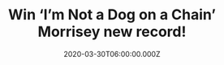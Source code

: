 ---
campaign-uuid: "c-b82284d5-0699-4511-913e-0ba2f2bb6988"
type: "Competition"
category: "Music"
date: "2020-03-30T06:00:00.000Z"
end-date: "2020-04-30T23:59:00.000Z"
disable-form: false
is_promoted: false
has_entry_page: true
title: "Win ‘I’m Not a Dog on a Chain’ Morrisey new record!"
competition-description: "<p>We have managed to get our hands on Morrisey first new\
  \ studio album since 2017, ‘I Am Not A Dog On A Chain’. The album was recorded at\
  \ La Fabrique in France in 2018 and we want to give it away to you.</p>\n<p>Want\
  \ it? Click below for a chance to win.</p>\n"
hero-header: "Win ‘I’m Not a Dog on a Chain’ Morrisey new record!"
terms-confirmation: "N/A"
banner-img: "https://assets.expresslyapp.com/asset-3b9c4dc4-64db-4f2d-8ec2-6af7b2130572.jpg"
logo-left-href: "aaa.nme.com"
logo-left-image: "https://assets.expresslyapp.com/asset-2a7e6009-9a77-439e-a835-120da68ca495.jpg"
logo-left-title: "NME AAA"
bg-image-hero: "https://assets.expresslyapp.com/asset-27f1f8ab-ce05-4dbd-93f1-9afec91c9d72.jpg"
bg-image-first: "https://assets.expresslyapp.com/asset-a6178a09-5bad-4d57-aa8c-b3c22f2d23bb.jpg"
section1-content: "<p>‘I Am Not A Dog On A Chain’ is Morrisey first new studio album.\
  \ A eleven track album, which was produced by Joe Chiccarelli. ‘Jim Jim Falls’,\
  \ ‘Love Is on Its Way Out’, ‘The Secret of Music’ are some of his new tunes you\
  \ can discover in is record.</p>\n<p>Click below and it could be yours!</p>\n"
entry-title: "Win ‘I’m Not a Dog on a Chain’ Morrisey new record!"
entry-content: "<p>Enter the draw to win ‘I’m Not a Dog on a Chain’ Morrisey new record\
  \ by completing the form below before 23:59 on the 28th of April 2020.</p>\n"
has-winner: true
winner-title: "CONGRATULATIONS to Luke M. who won ‘I’m Not a Dog on a Chain’ Morrisey\
  \ new record!"
winner-banner: "https://assets.expresslyapp.com/asset-79b02a87-7809-4064-b81c-dbe52fcbbf7b.jpg"
prize-description: "‘I’m Not a Dog on a Chain’ Morrisey new record!"
special-conditions: "Multiple entries are allowed up to one every day.\r\n\r\nThis\
  \ competition is also available on: https://club.expressly.io/competitions/morrisey-album-giveaway"
country-restrictions:
- "GB"
---